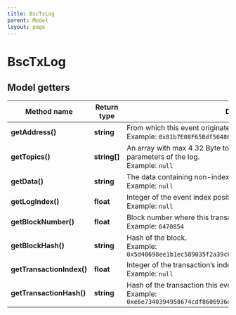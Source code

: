 ```yaml
---
title: BscTxLog
parent: Model
layout: page
---
```


# BscTxLog

## Model getters

Method name | Return type | Description | Notes
------------ | ------------- | ------------- | -------------
**getAddress()** | **string** | From which this event originated from. <br>Example: `0x81b7E08F65Bdf5648606c89998A9CC8164397647` | [optional]
**getTopics()** | **string[]** | An array with max 4 32 Byte topics, topic 1-3 contains indexed parameters of the log. <br>Example: `null` | [optional]
**getData()** | **string** | The data containing non-indexed log parameter. <br>Example: `null` | [optional]
**getLogIndex()** | **float** | Integer of the event index position in the block. <br>Example: `null` | [optional]
**getBlockNumber()** | **float** | Block number where this transaction was in. <br>Example: `6470854` | [optional]
**getBlockHash()** | **string** | Hash of the block. <br>Example: `0x5d40698ee1b1ec589035f2a39c6162287e9056868cc79d66cfb248ba9f66c3fc` | [optional]
**getTransactionIndex()** | **float** | Integer of the transaction’s index position, the event was created in. <br>Example: `null` | [optional]
**getTransactionHash()** | **string** | Hash of the transaction this event was created in. <br>Example: `0xe6e7340394958674cdf8606936d292f565e4ecc476aaa8b258ec8a141f7c75d7` | [optional]

